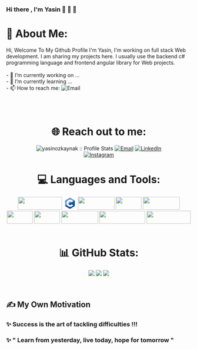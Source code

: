 <h3> Hi there , I'm Yasin 👋 👋 👋</h3>
<h1> 💫 About Me:</h1>
Hi, Welcome To My Github Profile 
I'm Yasin, I'm working on full stack Web development. I am sharing my projects here. I usually use the backend c# programming language and frontend angular library for Web projects. 
<br>
<br>
<div>
- 🔭 I’m currently working on ...<br>
- 🌱 I’m currently learning ...<br>
- 📫 How to reach me: <img alt="Email" src="https://img.shields.io/badge/Email-yasnozkaynk@gmail.com-blue?style=flat&logo=gmail">
   </div>

<br><br>
<h1 align="center">🌐 Reach out to me:</h1>
<div class="container">
<p align="center">
<img src="https://komarev.com/ghpvc/?username=yasinozkaynak&color=green" alt="yasinozkaynak :: Profile Stats"></a>
<a href="mailto:yasnozkaynk@gmail.com"><img alt="Email" src="https://img.shields.io/badge/Email-yasnozkaynk@gmail.com-blue?style=flat&logo=gmail"></a>
<a href="https://www.linkedin.com/in/yasin-%C3%B6zkaynak-b3a4071b1/" target="_blank"><img alt="LinkedIn" src="https://img.shields.io/badge/LinkedIn-@yasinozkaynak-blue?style=flat&logo=linkedin"></a>
<br>
<a href="https://www.instagram.com/yasnozkaynk/"><img alt="Instagram" src="https://img.shields.io/badge/Instagram-yasnozkaynk-black?style=flat-square&logo=instagram"></a>
</p>                     
   </div>
<h1 align="center">💻 Languages and Tools:</h1>
<div class="container"  align="center">
<img src="https://img.shields.io/badge/javascript-%23323330.svg?style=for-the-badge&logo=javascript&logoColor=%23F7DF1E" width="120" height="35">
<img src="https://raw.githubusercontent.com/github/explore/f3e22f0dca2be955676bc70d6214b95b13354ee8/topics/c/c.png" width="35" height="35">
<img src="https://img.shields.io/badge/html5-%23E34F26.svg?style=for-the-badge&logo=html5&logoColor=white" width="100" height="35">
<img src="https://img.shields.io/badge/css3-%231572B6.svg?style=for-the-badge&logo=css3&logoColor=white" width="70" height="35">
<img src="https://img.shields.io/badge/angular-%23DD0031.svg?style=for-the-badge&logo=angular&logoColor=white" width="100" height="35">
<img src="https://img.shields.io/badge/c%23-%23239120.svg?style=for-the-badge&logo=c-sharp&logoColor=white" width="70" height="35">
<img src="https://img.shields.io/badge/.NET-5C2D91?style=for-the-badge&logo=.net&logoColor=white" width="70" height="35">
<img src="https://img.shields.io/badge/bootstrap-%23563D7C.svg?style=for-the-badge&logo=bootstrap&logoColor=white" width="100" height="35">
<img src="https://img.shields.io/badge/Microsoft%20SQL%20Sever-CC2927?style=for-the-badge&logo=microsoft%20sql%20server&logoColor=white" width="125" height="35">
<img src="https://img.shields.io/badge/Postman-FF6C37?style=for-the-badge&logo=postman&logoColor=white" width="120" height="35">
</div>
<br>
<h1 align="center">📊 GitHub Stats:</h1>
<p align="center">
<img src="https://github-readme-stats.vercel.app/api?username=yasinozkaynk&theme=dark&hide_border=false&include_all_commits=true&count_private=true">
<img height=195 src="https://github-readme-stats.vercel.app/api/top-langs/?username=yasinozkaynk&theme=dark&hide_border=false&include_all_commits=true&count_private=true&layout=compact"> 
<img height=195 src="https://github-readme-streak-stats.herokuapp.com/?user=yasinozkaynk&theme=dark&hide_border=false"> </p>
<br>
<h2>✍️ My Own Motivation </h2>
<div>
 <h3>✨ Success is the art of tackling difficulties !!!</h3>
 <h3>✨ " Learn from yesterday, live today, hope for tomorrow "</h3>
   </div>
